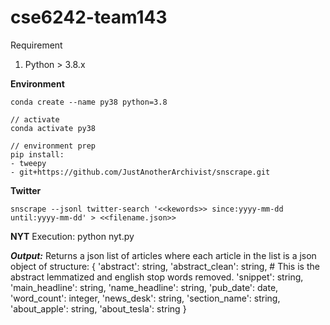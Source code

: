 # cse6242-team143

Requirement

1. Python > 3.8.x

**Environment**

```
conda create --name py38 python=3.8

// activate
conda activate py38

// environment prep
pip install:
- tweepy
- git+https://github.com/JustAnotherArchivist/snscrape.git
```

**Twitter**

```
snscrape --jsonl twitter-search '<<kewords>> since:yyyy-mm-dd until:yyyy-mm-dd' > <<filename.json>>  
```

**NYT**
Execution: python nyt.py

***Output:***
Returns a json list of articles where each article in the list is a json object of structure:
 {
    'abstract': string,
    'abstract_clean': string,  # This is the abstract lemmatized and english stop words removed.
    'snippet': string,
    'main_headline': string,
    'name_headline': string,
    'pub_date': date,
    'word_count': integer,
    'news_desk': string,
    'section_name': string,
    'about_apple': string,
    'about_tesla': string
}

